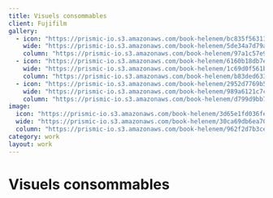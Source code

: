 ```yaml
---
title: Visuels consommables
client: Fujifilm
gallery:
  - icon: "https://prismic-io.s3.amazonaws.com/book-helenem/bc835f5631137c366c4087572edd54ecb17158cd.jpg"
    wide: "https://prismic-io.s3.amazonaws.com/book-helenem/5de34a7d79af77f608651f4c99b274f5f2f0bf00.jpg"
    column: "https://prismic-io.s3.amazonaws.com/book-helenem/97a1c57e985dd81bea5bd9d8bfabebbecaa86e5e.jpg"
  - icon: "https://prismic-io.s3.amazonaws.com/book-helenem/6160b18db7e2a672c1bb2fbdc5b2ba209c744a50.jpg"
    wide: "https://prismic-io.s3.amazonaws.com/book-helenem/1c69d0f561b2ee45136b2e85daa9e98d5bc48546.jpg"
    column: "https://prismic-io.s3.amazonaws.com/book-helenem/b83ded6335f204df958f18e84d6237d471881274.jpg"
  - icon: "https://prismic-io.s3.amazonaws.com/book-helenem/2952d7769b5bb57c86f6d4156501176d428f86c7.jpg"
    wide: "https://prismic-io.s3.amazonaws.com/book-helenem/989a6121c7c6ffed6841bbf198d65d8ceae243d9.jpg"
    column: "https://prismic-io.s3.amazonaws.com/book-helenem/d799d9bb733343a87d739915e221ebcebe297ff7.jpg"
image:
  icon: "https://prismic-io.s3.amazonaws.com/book-helenem/3d65e1fd036fecae74341ac23f346befaac1954a.jpg"
  wide: "https://prismic-io.s3.amazonaws.com/book-helenem/30ca69db6ea70f8d565895f8c9f81186dabead4f.jpg"
  column: "https://prismic-io.s3.amazonaws.com/book-helenem/962f2d7b3ce53791f933f5f3c280d4f93746aed5.jpg"
category: work
layout: work
---
```

# Visuels consommables